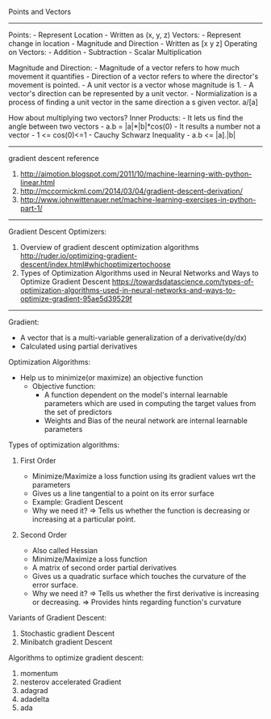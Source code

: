 Points and Vectors
****
Points:
    - Represent Location
    - Written as (x, y, z)
Vectors:
    - Represent change in location
    - Magnitude and Direction
    - Written as [x
                  y
                  z]
Operating on Vectors:
    - Addition
    - Subtraction
    - Scalar Multiplication

Magnitude and Direction:
    - Magnitude of a vector refers to how much movement it quantifies
    - Direction of a vector refers to where the director's movement is pointed.
    - A unit vector is a vector whose magnitude is 1.
    - A vector's direction can be represented by a unit vector.
    - Normialization is a process of finding a unit vector in the same direction a s given vector. a/[a]

How about multiplying two vectors?
Inner Products:
    - It lets us find the angle between two vectors
    - a.b = |a|*|b|*cos(0)
    - It results a number not a vector
    - 1 <= cos(0)<=1
    - Cauchy Schwarz Inequality
        - a.b <= |a].|b|


**************
gradient descent reference
1. http://aimotion.blogspot.com/2011/10/machine-learning-with-python-linear.html
2. http://mccormickml.com/2014/03/04/gradient-descent-derivation/
3. http://www.johnwittenauer.net/machine-learning-exercises-in-python-part-1/


************
Gradient Descent Optimizers:
1. Overview of gradient descent optimization algorithms
  http://ruder.io/optimizing-gradient-descent/index.html#whichoptimizertochoose
2. Types of Optimization Algorithms used in Neural Networks and Ways to Optimize Gradient Descent
https://towardsdatascience.com/types-of-optimization-algorithms-used-in-neural-networks-and-ways-to-optimize-gradient-95ae5d39529f


************

Gradient:
   - A vector that is a multi-variable generalization of a derivative(dy/dx)
   - Calculated using partial derivatives

Optimization Algorithms:
  - Help us to minimize(or maximize) an objective function
      - Objective function:
          - A function dependent on the model's internal learnable parameters which are used in computing the target values from the set of predictors
          - Weights and Bias of the neural network are internal learnable parameters

Types of optimization algorithms:
  1. First Order
      - Minimize/Maximize a loss function using its gradient values wrt the parameters
      - Gives us a line tangential to a point on its error surface
      - Example: Gradient Descent
      - Why we need it?
          => Tells us whether the function is decreasing or increasing at a particular point.

  2. Second Order
      - Also called Hessian
      - Minimize/Maximize a loss function
      - A matrix of second order partial derivatives
      - Gives us a quadratic surface which touches the curvature of the error surface.
      - Why we need it?
          => Tells us whether the first derivative is increasing or decreasing.
          => Provides hints regarding function's curvature

Variants of Gradient Descent:
1. Stochastic gradient Descent
2. Minibatch gradient Descent

Algorithms to optimize gradient descent:
1. momentum
2. nesterov accelerated Gradient
3. adagrad
4. adadelta
5. ada
